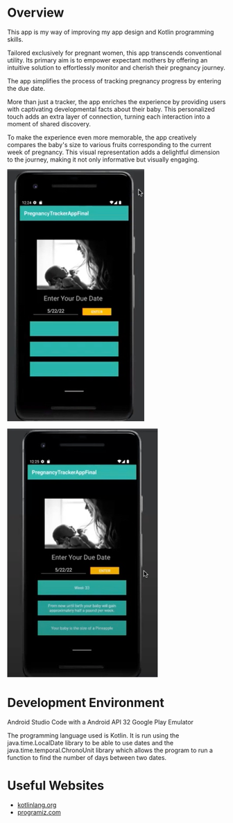 # Overview

This app is my way of improving my app design and Kotlin programming skills.

Tailored exclusively for pregnant women, this app transcends conventional utility. Its primary aim is to empower expectant mothers by offering an intuitive solution to effortlessly monitor and cherish their pregnancy journey.

The app simplifies the process of tracking pregnancy progress by entering the due date.

More than just a tracker, the app enriches the experience by providing users with captivating developmental facts about their baby. This personalized touch adds an extra layer of connection, turning each interaction into a moment of shared discovery.

To make the experience even more memorable, the app creatively compares the baby's size to various fruits corresponding to the current week of pregnancy. This visual representation adds a delightful dimension to the journey, making it not only informative but visually engaging.

![image1](image2.png)

![image2](image1.png)

# Development Environment

Android Studio Code with a Android API 32 Google Play Emulator

The programming language used is Kotlin.  It is run using the java.time.LocalDate library to be able to use dates and the java.time.temporal.ChronoUnit library which allows the program to run a function to find the number of days between two dates.


# Useful Websites

* [kotlinlang.org]( https://kotlinlang.org/docs/functions.html)
* [programiz.com]( https://www.programiz.com/kotlin-programming/if-expression)
